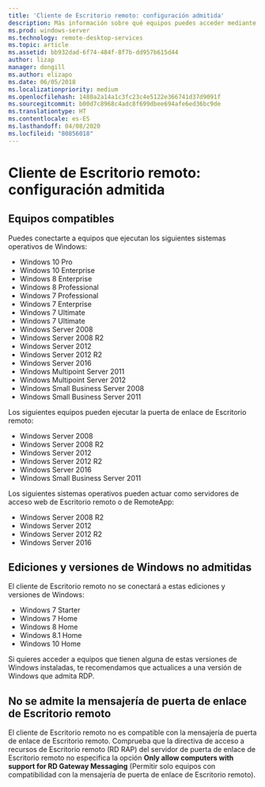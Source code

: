 ```yaml
---
title: 'Cliente de Escritorio remoto: configuración admitida'
description: Más información sobre qué equipos puedes acceder mediante los clientes de Escritorio remoto
ms.prod: windows-server
ms.technology: remote-desktop-services
ms.topic: article
ms.assetid: bb932dad-6f74-484f-8f7b-dd957b615d44
author: lizap
manager: dongill
ms.author: elizapo
ms.date: 06/05/2018
ms.localizationpriority: medium
ms.openlocfilehash: 1480a2a14a1c3fc23c4e5122e366741d37d9091f
ms.sourcegitcommit: b00d7c8968c4adc8f699dbee694afe6ed36bc9de
ms.translationtype: HT
ms.contentlocale: es-ES
ms.lasthandoff: 04/08/2020
ms.locfileid: "80856018"
---
```

# <a name="remote-desktop-client---supported-configuration"></a>Cliente de Escritorio remoto: configuración admitida

## <a name="supported-pcs"></a>Equipos compatibles
Puedes conectarte a equipos que ejecutan los siguientes sistemas operativos de Windows:
- Windows 10 Pro
- Windows 10 Enterprise
- Windows 8 Enterprise
- Windows 8 Professional
- Windows 7 Professional
- Windows 7 Enterprise
- Windows 7 Ultimate
- Windows 7 Ultimate
- Windows Server 2008
- Windows Server 2008 R2
- Windows Server 2012
- Windows Server 2012 R2
- Windows Server 2016
- Windows Multipoint Server 2011
- Windows Multipoint Server 2012
- Windows Small Business Server 2008
- Windows Small Business Server 2011

Los siguientes equipos pueden ejecutar la puerta de enlace de Escritorio remoto:

- Windows Server 2008
- Windows Server 2008 R2
- Windows Server 2012
- Windows Server 2012 R2
- Windows Server 2016
- Windows Small Business Server 2011

Los siguientes sistemas operativos pueden actuar como servidores de acceso web de Escritorio remoto o de RemoteApp:
- Windows Server 2008 R2
- Windows Server 2012
- Windows Server 2012 R2
- Windows Server 2016

## <a name="unsupported-windows-versions-and-editions"></a>Ediciones y versiones de Windows no admitidas

El cliente de Escritorio remoto no se conectará a estas ediciones y versiones de Windows:

- Windows 7 Starter
- Windows 7 Home
- Windows 8 Home
- Windows 8.1 Home
- Windows 10 Home

Si quieres acceder a equipos que tienen alguna de estas versiones de Windows instaladas, te recomendamos que actualices a una versión de Windows que admita RDP.

## <a name="rd-gateway-messaging-is-not-supported"></a>No se admite la mensajería de puerta de enlace de Escritorio remoto
El cliente de Escritorio remoto no es compatible con la mensajería de puerta de enlace de Escritorio remoto. Comprueba que la directiva de acceso a recursos de Escritorio remoto (RD RAP) del servidor de puerta de enlace de Escritorio remoto no especifica la opción **Only allow computers with support for RD Gateway Messaging** (Permitir solo equipos con compatibilidad con la mensajería de puerta de enlace de Escritorio remoto).